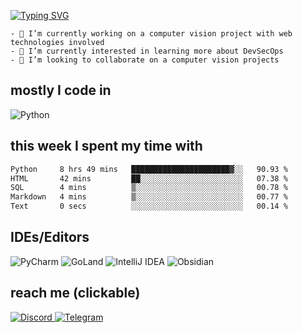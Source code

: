 <a href="https://git.io/typing-svg"><img src="https://readme-typing-svg.herokuapp.com?font=Fira+Code&size=24&duration=2500&pause=800&color=18C375&background=15151500&vCenter=true&multiline=true&random=false&width=435&height=100&lines=Rockntt;Senior+grade+lycee+student" alt="Typing SVG" /></a>

```
- 🔭 I’m currently working on a computer vision project with web technologies involved
- 🌱 I’m currently interested in learning more about DevSecOps
- 👯 I’m looking to collaborate on a computer vision projects
```

## mostly I code in
![Python](https://img.shields.io/badge/python-3670A0?style=for-the-badge&logo=python&logoColor=ffdd54)


## this week I spent my time with
<!--START_SECTION:waka-->

```txt
Python     8 hrs 49 mins   ██████████████████████▓░░   90.93 %
HTML       42 mins         ██░░░░░░░░░░░░░░░░░░░░░░░   07.38 %
SQL        4 mins          ▒░░░░░░░░░░░░░░░░░░░░░░░░   00.78 %
Markdown   4 mins          ▒░░░░░░░░░░░░░░░░░░░░░░░░   00.77 %
Text       0 secs          ░░░░░░░░░░░░░░░░░░░░░░░░░   00.14 %
```

<!--END_SECTION:waka-->


## IDEs/Editors
![PyCharm](https://img.shields.io/badge/pycharm-143?style=for-the-badge&logo=pycharm&logoColor=black&color=black&labelColor=green)
![GoLand](https://img.shields.io/badge/GoLand-0f0f0f?&style=for-the-badge&logo=goland&logoColor=white)
![IntelliJ IDEA](https://img.shields.io/badge/IntelliJIDEA-000000.svg?style=for-the-badge&logo=intellij-idea&logoColor=white)
![Obsidian](https://img.shields.io/badge/Obsidian-%23483699.svg?style=for-the-badge&logo=obsidian&logoColor=white)

## reach me (clickable)
<a href="https://discordapp.com/users/1184134942326804595" target="_blank">
  <img src="https://img.shields.io/badge/Discord-%235865F2.svg?style=for-the-badge&logo=discord&logoColor=white" alt="Discord">
</a>
<a href="https://t.me/Rockntt" target="_blank">
  <img src="https://img.shields.io/badge/Telegram-2CA5E0?style=for-the-badge&logo=telegram&logoColor=white" alt="Telegram">
</a>





